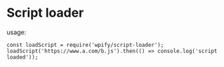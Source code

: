 # Script loader

usage:

```
const loadScript = require('wpify/script-loader');
loadScript('https://www.a.com/b.js').then(() => console.log('script loaded'));
```

